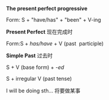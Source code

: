 **The present perfect progressive**

Form: S + "have/has" + "been" + V-ing 

**Present Perfect**   现在完成时

Form:S + *has/have* + V (past  participle) 

**Simple Past**  过去时

S + V (base form) + *-ed* 

S + irregular V (past tense) 



I will be doing sth...   将要做某事
